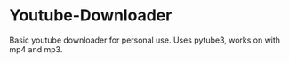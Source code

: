# Youtube-Downloader
Basic youtube downloader for personal use.
Uses pytube3, works on with mp4 and mp3.

